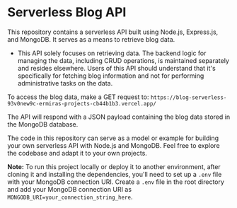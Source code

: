 # Serverless Blog API

This repository contains a serverless API built using Node.js, Express.js, and MongoDB. It serves as a means to retrieve blog data.

* This API solely focuses on retrieving data. The backend logic for managing the data, including CRUD operations, is maintained separately and resides elsewhere. Users of this API should understand that it's specifically for fetching blog information and not for performing administrative tasks on the data.

To access the blog data, make a GET request to: `https://blog-serverless-93v0new9c-ermiras-projects-cb44b1b3.vercel.app/`

The API will respond with a JSON payload containing the blog data stored in the MongoDB database.

The code in this repository can serve as a model or example for building your own serverless API with Node.js and MongoDB. Feel free to explore the codebase and adapt it to your own projects.

**Note:** To run this project locally or deploy it to another environment, after cloning it and installing the dependencies, you'll need to set up a `.env` file with your MongoDB connection URI. Create a `.env` file in the root directory and add your MongoDB connection URI as `MONGODB_URI=your_connection_string_here`.
